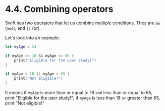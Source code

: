 # 4.4. Combining operators

Swift has two operators that let us combine multiple conditions. They are `&&` (`and`), and `||` (or).

Let's look into an example:

```swift
let myAge = 24

if myAge >= 18 && myAge <= 65 {
    print("Eligible for the user study!")
}

if myAge < 18 || myAge > 65 {
    print("Not eligible!")
}
```

It means if `myAge` is more than or equal to 18 `and` less than or equal to 65, print "Eligible for the user study!"; if `myAge` is less than 18 `or` greater than 65, print "Not eligible!"
